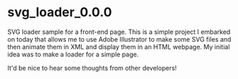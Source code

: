 # svg_loader_0.0.0
SVG loader sample for a front-end page.
This is a simple project I embarked on today that allows me to use Adobe Illustrator to make some SVG files and then animate them in XML and display them in an HTML webpage. My initial idea was to make a loader for a simple page.

It'd be nice to hear some thoughts from other developers!
